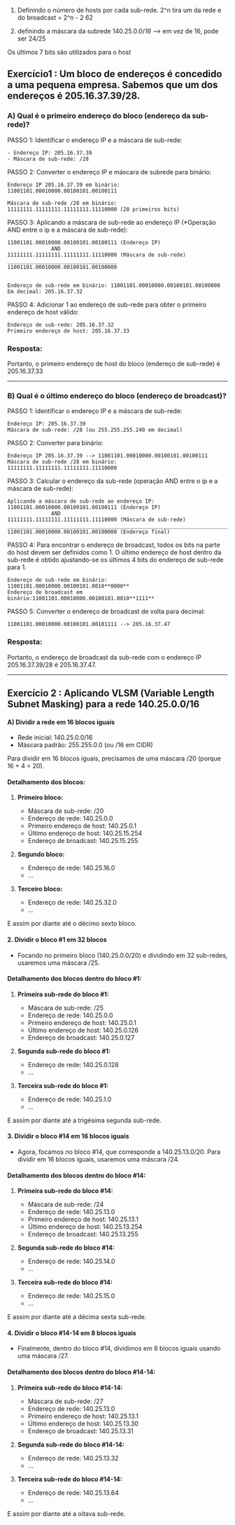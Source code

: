 1) Definindo o número de hosts por cada sub-rede.
2^n 
tira um da rede e do broadcast = 2^n - 2
62

2) definindo a máscara da subrede
140.25.0.0/*16* --> em vez de 16, pode ser 24/25

Os últimos 7 bits são utilizados para o host



## Exercício1 : Um bloco de endereços é concedido a uma pequena empresa. Sabemos que um dos endereços é 205.16.37.39/28.
### A) Qual é o primeiro endereço do bloco (endereço da sub-rede)?

PASSO 1: Identificar o endereço IP e a máscara de sub-rede:
```
- Endereço IP: 205.16.37.39
- Máscara de sub-rede: /28
```

PASSO 2: Converter o endereço IP  e máscara de subrede para binário:
```
Endereço IP 205.16.37.39 em binário: 11001101.00010000.00100101.00100111

Máscara de sub-rede /28 em binário: 11111111.11111111.11111111.11110000 (28 primeiros bits)
```

PASSO 3: Aplicando a máscara de sub-rede ao endereço IP (*Operação AND entre o ip e a máscara de sub-rede):
```
11001101.00010000.00100101.00100111 (Endereço IP)
              AND
11111111.11111111.11111111.11110000 (Máscara de sub-rede)
___________________________________
11001101.00010000.00100101.00100000 


Endereço de sub-rede em binário: 11001101.00010000.00100101.00100000
Em decimal: 205.16.37.32
```
PASSO 4: Adicionar 1 ao endereço de sub-rede para obter o primeiro endereço de host válido:
```
Endereço de sub-rede: 205.16.37.32
Primeiro endereço de host: 205.16.37.33
```


### Resposta:
Portanto, o primeiro endereço de host do bloco (endereço de sub-rede) é 205.16.37.33



___________________________________________________________________________________________________________________________

### B) Qual é o último endereço do bloco (endereço de broadcast)?

PASSO 1: Identificar o endereço IP e a máscara de sub-rede:
```
Endereço IP: 205.16.37.39
Máscara de sub-rede: /28 (ou 255.255.255.240 em decimal)
```

PASSO 2: Converter para binário:
```
Endereço IP 205.16.37.39 --> 11001101.00010000.00100101.00100111
Máscara de sub-rede /28 em binário: 11111111.11111111.11111111.11110000
```

PASSO 3: Calcular o endereço da sub-rede (operação AND entre o ip e a máscara de sub-rede):
```
Aplicando a máscara de sub-rede ao endereço IP:
11001101.00010000.00100101.00100111 (Endereço IP)
              AND
11111111.11111111.11111111.11110000 (Máscara de sub-rede)
_______________________________________________________________________________________________________________________
11001101.00010000.00100101.00100000 (Endereço final)
```

PASSO 4: Para encontrar o endereço de broadcast, todos os bits na parte do host devem ser definidos como 1.
O último endereço de host dentro da sub-rede é obtido ajustando-se os últimos 4 bits do endereço de sub-rede para 1.
```
Endereço de sub-rede em binário: 11001101.00010000.00100101.0010**0000**
Endereço de broadcast em binário:11001101.00010000.00100101.0010**1111**
```

PASSO 5: Converter o endereço de broadcast de volta para decimal:
```
11001101.00010000.00100101.00101111 --> 205.16.37.47
```
### Resposta:
Portanto, o endereço de broadcast da sub-rede com o endereço IP 205.16.37.39/28 é 205.16.37.47.

____________________________________________________________________________________________________________________

## Exercício 2 : Aplicando VLSM (Variable Length Subnet Masking) para a rede 140.25.0.0/16

#### A) Dividir a rede em 16 blocos iguais
- Rede inicial: 140.25.0.0/16
- Máscara padrão: 255.255.0.0 (ou /16 em CIDR)

Para dividir em 16 blocos iguais, precisamos de uma máscara /20 (porque 16 + 4 = 20).

#### Detalhamento dos blocos:

1. **Primeiro bloco:**
   - Máscara de sub-rede: /20
   - Endereço de rede: 140.25.0.0
   - Primeiro endereço de host: 140.25.0.1
   - Último endereço de host: 140.25.15.254
   - Endereço de broadcast: 140.25.15.255

2. **Segundo bloco:**
   - Endereço de rede: 140.25.16.0
   - ...

3. **Terceiro bloco:**
   - Endereço de rede: 140.25.32.0
   - ...

E assim por diante até o décimo sexto bloco.

#### 2. Dividir o bloco #1 em 32 blocos

- Focando no primeiro bloco (140.25.0.0/20) e dividindo em 32 sub-redes, usaremos uma máscara /25.

#### Detalhamento dos blocos dentro do bloco #1:

1. **Primeira sub-rede do bloco #1:**
   - Máscara de sub-rede: /25
   - Endereço de rede: 140.25.0.0
   - Primeiro endereço de host: 140.25.0.1
   - Último endereço de host: 140.25.0.126
   - Endereço de broadcast: 140.25.0.127

2. **Segunda sub-rede do bloco #1:**
   - Endereço de rede: 140.25.0.128
   - ...

3. **Terceira sub-rede do bloco #1:**
   - Endereço de rede: 140.25.1.0
   - ...

E assim por diante até a trigésima segunda sub-rede.

#### 3. Dividir o bloco #14 em 16 blocos iguais

- Agora, focamos no bloco #14, que corresponde a 140.25.13.0/20. Para dividir em 16 blocos iguais, usaremos uma máscara /24.

#### Detalhamento dos blocos dentro do bloco #14:

1. **Primeira sub-rede do bloco #14:**
   - Máscara de sub-rede: /24
   - Endereço de rede: 140.25.13.0
   - Primeiro endereço de host: 140.25.13.1
   - Último endereço de host: 140.25.13.254
   - Endereço de broadcast: 140.25.13.255

2. **Segunda sub-rede do bloco #14:**
   - Endereço de rede: 140.25.14.0
   - ...

3. **Terceira sub-rede do bloco #14:**
   - Endereço de rede: 140.25.15.0
   - ...

E assim por diante até a décima sexta sub-rede.

#### 4. Dividir o bloco #14-14 em 8 blocos iguais

- Finalmente, dentro do bloco #14, dividimos em 8 blocos iguais usando uma máscara /27.

#### Detalhamento dos blocos dentro do bloco #14-14:

1. **Primeira sub-rede do bloco #14-14:**
   - Máscara de sub-rede: /27
   - Endereço de rede: 140.25.13.0
   - Primeiro endereço de host: 140.25.13.1
   - Último endereço de host: 140.25.13.30
   - Endereço de broadcast: 140.25.13.31

2. **Segunda sub-rede do bloco #14-14:**
   - Endereço de rede: 140.25.13.32
   - ...

3. **Terceira sub-rede do bloco #14-14:**
   - Endereço de rede: 140.25.13.64
   - ...

E assim por diante até a oitava sub-rede.

